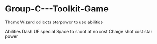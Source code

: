 # Group-C---Toolkit-Game

Theme
Wizard collects starpower to use abilities

Abilities
Dash
UP special
Space to shoot at no cost
Charge shot cost star power
